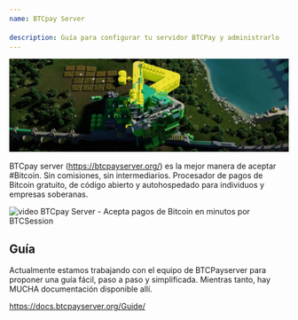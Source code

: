 ```yaml
---
name: BTCpay Server

description: Guía para configurar tu servidor BTCPay y administrarlo
---
```


![cover](assets/cover.jpeg)

BTCpay server (https://btcpayserver.org/) es la mejor manera de aceptar #Bitcoin. Sin comisiones, sin intermediarios. Procesador de pagos de Bitcoin gratuito, de código abierto y autohospedado para individuos y empresas soberanas.

![video](https://youtu.be/KqsM-n-e4aY)
BTCpay Server - Acepta pagos de Bitcoin en minutos por BTCSession

## Guía

Actualmente estamos trabajando con el equipo de BTCPayserver para proponer una guía fácil, paso a paso y simplificada. Mientras tanto, hay MUCHA documentación disponible allí.

https://docs.btcpayserver.org/Guide/
